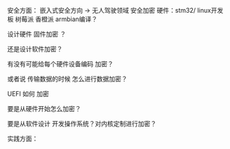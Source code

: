 安全方面：
嵌入式安全方向 ->  无人驾驶领域 安全加密
硬件：stm32/ linux开发板 树莓派 香橙派 armbian编译？

设计硬件 固件加密 ？

还是设计软件加密？

有没有可能给每个硬件设备编码 加密？

或者说 传输数据的时候 怎么进行数据加密？

UEFI 如何 加密

要是从硬件开始怎么加密？

要是从软件设计 开发操作系统？对内核定制进行加密？


实践方面：







